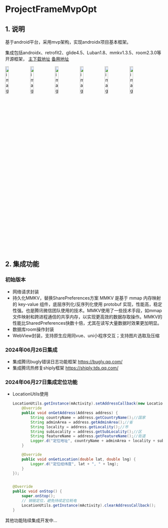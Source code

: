 # ProjectFrameMvpOpt



## 1. 说明

基于android平台，采用mvp架构，实现androidx项目基本框架。

集成包括androidx、retrofit2、glide4.5、Luban1.8、mmkv1.3.5、room2.3.0等开源框架，
[主下载地址](https://common.shiply-cdn.qq.com/gray/c6097cfbf6/prod/1719479273/app1.0.4_4_ray_2024-06-27.apk)
[备用地址](https://github.com/raychin/ProjectFrameMvpOpt/releases/download/untagged-05cfadbb50456ff0749f/app1.0.1_2_ray_2024-06-25.apk)

<div>
    <img src="https://gitee.com/KingsRay/gitee-image-host/raw/master/image/image-20240625171135839.png" alt="image-20240625171135839" width="15%" height="15%" />
    <img src="https://gitee.com/KingsRay/gitee-image-host/raw/master/image/image-20240627153650231.png" alt="image-20240625171606099" width="15%" height="15%" />
    <img src="https://gitee.com/KingsRay/gitee-image-host/raw/master/image/image-20240625171457865.png" alt="image-20240625171457865" width="15%" height="15%" />
	<img src="https://gitee.com/KingsRay/gitee-image-host/raw/master/image/image-20240625171227927.png" alt="image-20240625171227927" width="15%" height="15%" />
    <img src="https://gitee.com/KingsRay/gitee-image-host/raw/master/image/image-20240625171418584.png" alt="image-20240625171418584" width="15%" height="15%" />
    <img src="https://gitee.com/KingsRay/gitee-image-host/raw/master/image/image-20240625171606099.png" alt="image-20240625171606099" width="15%" height="15%" />
</div>






## 2. 集成功能



### 初始版本

-   网络请求封装
-   持久化MMKV，替换SharePreferences方案
    MMKV 是基于 mmap 内存映射的 key-value 组件，底层序列化/反序列化使用 protobuf 实现，性能高，稳定性强。也是腾讯微信团队使用的技术。MMKV使用了一些技术手段，如mmap文件映射和跨进程通信的共享内存，以实现更高效的数据存取操作。MMKV的性能比SharedPreferences快数十倍，尤其在读写大量数据时效果更加明显。
-   数据库room操作封装
-   WebView封装，支持原生应用同vue、uni小程序交互；支持图片选取及压缩



### 2024年06月26日集成

-   集成腾讯bugly错误日志功能框架
    https://bugly.qq.com/
-   集成腾讯热修复shiply框架
    https://shiply.tds.qq.com/



### 2024年06月27日集成定位功能

-   LocationUtils使用

    ```java
    LocationUtils.getInstance(mActivity).setAddressCallback(new LocationUtils.AddressCallback() {
        @Override
        public void onGetAddress(Address address) {
            String countryName = address.getCountryName();//国家
            String adminArea = address.getAdminArea();//省
            String locality = address.getLocality();//市
            String subLocality = address.getSubLocality();//区
            String featureName = address.getFeatureName();//街道
            Logger.d("定位地址", countryName + adminArea + locality + subLocality + featureName);
        }
    
        @Override
        public void onGetLocation(double lat, double lng) {
            Logger.d("定位经纬度", lat + ", " + lng);
        }
    });
    
    
    @Override
    public void onStop() {
        super.onStop();
        // 销毁定位，避免持续定位耗电
        LocationUtils.getInstance(mActivity).clearAddressCallback();
    }
    ```



其他功能陆续集成开发中...

